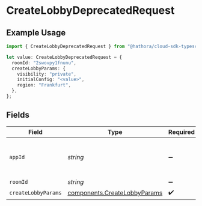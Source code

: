 # CreateLobbyDeprecatedRequest

## Example Usage

```typescript
import { CreateLobbyDeprecatedRequest } from "@hathora/cloud-sdk-typescript/models/operations";

let value: CreateLobbyDeprecatedRequest = {
  roomId: "2swovpy1fnunu",
  createLobbyParams: {
    visibility: "private",
    initialConfig: "<value>",
    region: "Frankfurt",
  },
};
```

## Fields

| Field                                                                        | Type                                                                         | Required                                                                     | Description                                                                  | Example                                                                      |
| ---------------------------------------------------------------------------- | ---------------------------------------------------------------------------- | ---------------------------------------------------------------------------- | ---------------------------------------------------------------------------- | ---------------------------------------------------------------------------- |
| `appId`                                                                      | *string*                                                                     | :heavy_minus_sign:                                                           | N/A                                                                          | app-af469a92-5b45-4565-b3c4-b79878de67d2                                     |
| `roomId`                                                                     | *string*                                                                     | :heavy_minus_sign:                                                           | N/A                                                                          | 2swovpy1fnunu                                                                |
| `createLobbyParams`                                                          | [components.CreateLobbyParams](../../models/components/createlobbyparams.md) | :heavy_check_mark:                                                           | N/A                                                                          |                                                                              |